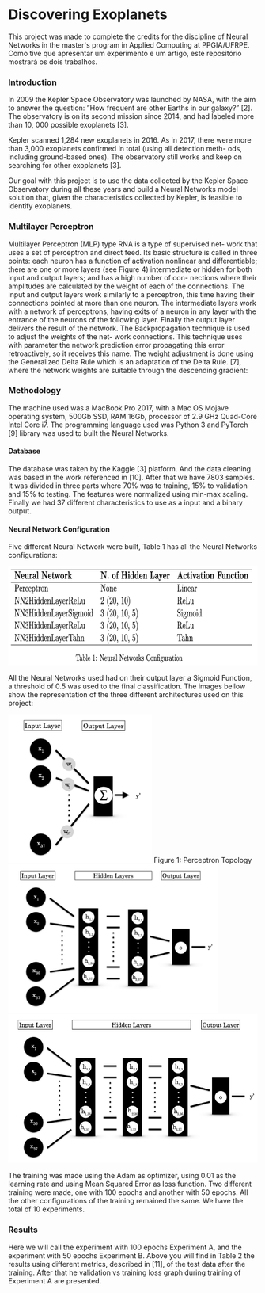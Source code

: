 <h1> Discovering Exoplanets </h1>

This project was made to complete the credits for the discipline of Neural Networks in the master's program in Applied Computing at PPGIA/UFRPE. 
Como tive que apresentar um experimento e um artigo, este repositório mostrará os dois trabalhos. 

<h3>Introduction</h3>

In 2009 the Kepler Space Observatory was launched by NASA, with the aim to answer the question: ”How frequent are other Earths in our galaxy?” [2]. The observatory is on its second mission since 2014, and had labeled more than 10, 000 possible exoplanets [3].

Kepler scanned 1,284 new exoplanets in 2016. As in 2017, there were more than 3,000 exoplanets confirmed in total (using all detection meth- ods, including ground-based ones). The observatory still works and keep on searching for other exoplanets [3].

Our goal with this project is to use the data collected by the Kepler Space Observatory during all these years and build a Neural Networks model solution that, given the characteristics collected by Kepler, is feasible to identify exoplanets.

<h3>Multilayer Perceptron</h3>

Multilayer Perceptron (MLP) type RNA is a type of supervised net- work that uses a set of perceptron and direct feed. Its basic structure is called in three points: each neuron has a function of activation nonlinear and differentiable; there are one or more layers (see Figure 4) intermediate or hidden for both input and output layers; and has a high number of con- nections where their amplitudes are calculated by the weight of each of the connections.
The input and output layers work similarly to a perceptron, this time having their connections pointed at more than one neuron. The intermediate layers work with a network of perceptrons, having exits of a neuron in any layer with the entrance of the neurons of the following layer. Finally the output layer delivers the result of the network.
The Backpropagation technique is used to adjust the weights of the net- work connections. This technique uses with parameter the network prediction error propagating this error retroactively, so it receives this name.
The weight adjustment is done using the Generalized Delta Rule which is an adaptation of the Delta Rule. [7], where the network weights are suitable through the descending gradient:

<h3>Methodology</h3>

The machine used was a MacBook Pro 2017, with a Mac OS Mojave operating system, 500Gb SSD, RAM 16Gb, processor of 2.9 GHz Quad-Core Intel Core i7.
The programming language used was Python 3 and PyTorch [9] library was used to built the Neural Networks.

<h4>Database</h4>

The database was taken by the Kaggle [3] platform. And the data cleaning was based in the work referenced in [10]. After that we have 7803 samples. It was divided in three parts where 70% was to training, 15% to validation and 15% to testing. The features were normalized using min-max scaling.
Finally we had 37 different characteristics to use as a input and a binary output.

<h4>Neural Network Configuration</h4>

Five different Neural Network were built, Table 1 has all the Neural Networks configurations:

<img height="200" alt="portfolio_view" src="https://github.com/blendaguedes/find-exoplanets/blob/main/article/pics/conf.png">

All the Neural Networks used had on their output layer a Sigmoid Function, a threshold of 0.5 was used to the final classification. 
The images bellow show the representation of the three different architectures used on this project:


<img height="300" alt="portfolio_view" src="https://github.com/blendaguedes/find-exoplanets/blob/main/article/pics/perceptron.png" title="Figure 1: Perceptron Topology">
Figure 1: Perceptron Topology

</br>
<img height="300" alt="portfolio_view" src="https://github.com/blendaguedes/find-exoplanets/blob/main/article/pics/NN2.png" title="Figure 4: MLP with 2 Hidden Layers Topology">

<img height="300" alt="portfolio_view" src="https://github.com/blendaguedes/find-exoplanets/blob/main/article/pics/NN3.png" title="Figure 5: MLP with 3 Hidden Layers Topology">

The training was made using the Adam as optimizer, using 0.01 as the learning rate and using Mean Squared Error as loss function. Two different training were made, one with 100 epochs and another with 50 epochs. All the other configurations of the training remained the same. We have the total of 10 experiments.

<h3>Results</h3>

Here we will call the experiment with 100 epochs Experiment A, and the experiment with 50 epochs Experiment B.
Above you will find in Table 2 the results using different metrics, described in [11], of the test data after the training. After that he validation vs training loss graph during training of Experiment A are presented.
